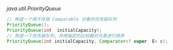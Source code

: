 *java.util.PriorityQueue*
```java
// 构造一个用于存放 Comparable 对象的优先级队列
PriorityQueue();
PriorityQueue(int  initialCapacity);
// 构造一个优先级队列，并用指定的比较器对元素进行排序
PriorityQueue(int initialCapacity, Comparator<? super  E> c);
```